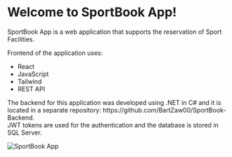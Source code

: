 <h1>Welcome to SportBook App!</h1>
<p>SportBook App is a web application that supports the reservation of Sport Facilities.</p>
<p>Frontend of the application uses:</p>
<ul>
  <li>React</li>
  <li>JavaScript</li>
  <li>Tailwind</li>
  <li>REST API</li>
</ul>
<p>The backend for this application was developed using .NET in C# and it is located in a separate repository: https://github.com/BartZaw00/SportBook-Backend.<br/>
JWT tokens are used for the authentication and the database is stored in SQL Server.</p>
<img src="https://res.cloudinary.com/dbkm7uvzx/image/upload/v1681755144/react_1_daegnv.png" alt="SportBook App">
